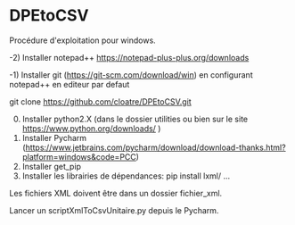 # DPEtoCSV

Procédure d'exploitation pour windows.

-2) Installer notepad++ https://notepad-plus-plus.org/downloads

-1) Installer git (https://git-scm.com/download/win) en configurant notepad++ en editeur par defaut

git clone https://github.com/cloatre/DPEtoCSV.git



0) Installer python2.X (dans le dossier utilities ou bien sur le site https://www.python.org/downloads/ )
1) Installer Pycharm (https://www.jetbrains.com/pycharm/download/download-thanks.html?platform=windows&code=PCC)
2) Installer get_pip
3) Installer les librairies de dépendances: pip install lxml/ ...

Les fichiers XML doivent être dans un dossier fichier_xml.

Lancer un scriptXmlToCsvUnitaire.py depuis le Pycharm.
